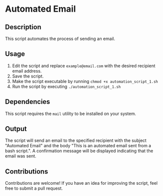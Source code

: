 # Automated Email

## Description
This script automates the process of sending an email.

## Usage
1. Edit the script and replace `example@email.com` with the desired recipient email address.
2. Save the script.
3. Make the script executable by running `chmod +x automation_script_1.sh`
4. Run the script by executing `./automation_script_1.sh`

## Dependencies
This script requires the `mail` utility to be installed on your system.

## Output
The script will send an email to the specified recipient with the subject "Automated Email" and the body "This is an automated email sent from a bash script.".
A confirmation message will be displayed indicating that the email was sent.

## Contributions
Contributions are welcome! If you have an idea for improving the script, feel free to submit a pull request.
